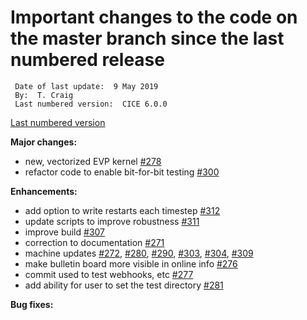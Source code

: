 # Important changes to the code on the master branch since the last numbered release

     Date of last update:  9 May 2019
     By:  T. Craig
     Last numbered version:  CICE 6.0.0  
[Last numbered version](https://github.com/CICE-Consortium/CICE/releases) 

**Major changes:**
* new, vectorized EVP kernel [#278](https://github.com/CICE-Consortium/CICE/pull/278)
* refactor code to enable bit-for-bit testing [#300](https://github.com/CICE-Consortium/CICE/pull/300)

**Enhancements:**
* add option to write restarts each timestep [#312](https://github.com/CICE-Consortium/CICE/pull/312)
* update scripts to improve robustness [#311](https://github.com/CICE-Consortium/CICE/pull/311)
* improve build [#307](https://github.com/CICE-Consortium/CICE/pull/307)
* correction to documentation [#271](https://github.com/CICE-Consortium/CICE/pull/271)
* machine updates [#272](https://github.com/CICE-Consortium/CICE/pull/272), [#280](https://github.com/CICE-Consortium/CICE/pull/280), [#290](https://github.com/CICE-Consortium/CICE/pull/290), [#303](https://github.com/CICE-Consortium/CICE/pull/303), [#304](https://github.com/CICE-Consortium/CICE/pull/304), [#309](https://github.com/CICE-Consortium/CICE/pull/309)
* make bulletin board more visible in online info [#276](https://github.com/CICE-Consortium/CICE/pull/276)
* commit used to test webhooks, etc [#277](https://github.com/CICE-Consortium/CICE/pull/277)
* add ability for user to set the test directory [#281](https://github.com/CICE-Consortium/CICE/pull/281)

**Bug fixes:**
